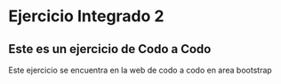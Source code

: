 # Ejercicio Integrado 2
## Este es un ejercicio de Codo a Codo

Este ejercicio se encuentra en la web de codo a codo en area bootstrap